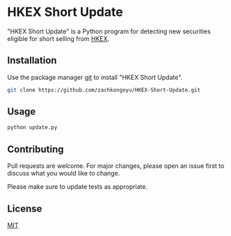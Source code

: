 # HKEX Short Update

"HKEX Short Update" is a Python program for detecting new securities eligible for short selling from [HKEX](https://www.hkex.com.hk/?sc_lang=zh-HK).

## Installation

Use the package manager [git](https://git-scm.com/) to install "HKEX Short Update".

```bash
git clone https://github.com/zachkongoyu/HKEX-Short-Update.git
```

## Usage

```bash
python update.py
```

## Contributing
Pull requests are welcome. For major changes, please open an issue first to discuss what you would like to change.

Please make sure to update tests as appropriate.

## License
[MIT](https://choosealicense.com/licenses/mit/)

